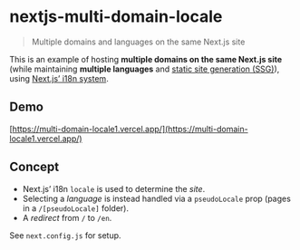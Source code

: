# nextjs-multi-domain-locale

> Multiple domains and languages on the same Next.js site

This is an example of hosting **multiple domains on the same Next.js site** (while maintaining **multiple languages** and [static site generation (SSG)](https://nextjs.org/docs/basic-features/data-fetching#getstaticprops-static-generation)), using [Next.js’ i18n system](https://nextjs.org/docs/advanced-features/i18n-routing).

## Demo

[https://multi-domain-locale1.vercel.app/](https://multi-domain-locale1.vercel.app/)

## Concept

- Next.js’ i18n `locale` is used to determine the _site_.
- Selecting a _language_ is instead handled via a `pseudoLocale` prop (pages in a `/[pseudoLocale]` folder).
- A _redirect_ from `/` to `/en`.

See `next.config.js` for setup.
